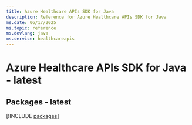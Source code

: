 ```yaml
---
title: Azure Healthcare APIs SDK for Java
description: Reference for Azure Healthcare APIs SDK for Java
ms.date: 06/17/2025
ms.topic: reference
ms.devlang: java
ms.service: healthcareapis
---
```

# Azure Healthcare APIs SDK for Java - latest
## Packages - latest
[!INCLUDE [packages](healthcare-apis-index.md)]